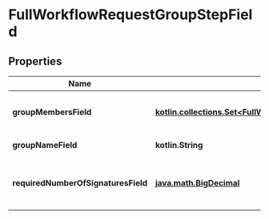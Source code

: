 
# FullWorkflowRequestGroupStepField

## Properties
Name | Type | Description | Notes
------------ | ------------- | ------------- | -------------
**groupMembersField** | [**kotlin.collections.Set&lt;FullWorkflowRequestGroupStepFieldGroupMembersField&gt;**](FullWorkflowRequestGroupStepFieldGroupMembersField.md) | The list of users in a group in the workflow. | 
**groupNameField** | **kotlin.String** | Group name. | 
**requiredNumberOfSignaturesField** | [**java.math.BigDecimal**](java.math.BigDecimal.md) | Required number of signatures in the group. | 



